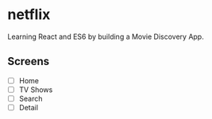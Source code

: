 # netflix

Learning React and ES6 by building a Movie Discovery App.

## Screens

- [ ] Home
- [ ] TV Shows
- [ ] Search
- [ ] Detail
